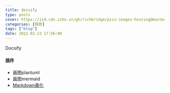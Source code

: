 ```yaml
---
title: docsify
type: posts
cover: https://jsd.cdn.zzko.cn/gh/richbridge/picx-images-hosting@master/thumbnail/audit.png
categories: [程技]
tags: ["blog"]
date: 2022-02-23 17:56:00
---
```


Docsify

<!--more-->


#### 插件
- 画图plantuml  
- 画图mermaid  
- [Markdown美化](https://editor.mdnice.com/)

